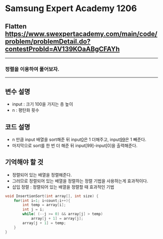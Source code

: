 Samsung Expert Academy 1206
=============
Flatten  <https://www.swexpertacademy.com/main/code/problem/problemDetail.do?contestProbId=AV139KOaABgCFAYh>
---------------
- - -
### 정렬을 이용하여 풀어보자.
- - -
## 변수 설명
- input : 크기 100을 가지는 층 높이
- n : 평탄화 횟수
## 코드 설명
- n 만큼 input 배열을 sort해준 뒤 input[0](최소값)은 1 더해주고, input[99](최대값)은 1 빼준다.
- 마지막으로 sort를 한 번 더 해준 뒤 input[99]-input[0]을 출력해준다.
## 기억해야 할 것
- 정렬되어 있는 배열을 정렬해준다.
- 그러므로 정렬되어 있는 배열을 정렬하는 정렬 기법을 사용하는게 효과적이다.
- 삽입 정렬 : 정렬되어 있는 배열을 정렬할 때 효과적인 기법
~~~cpp
void InsertionSort(int array[], int size) {
    for(int i=1; i<count;i++){
        int temp = array[i];
        int j = i;
        while( (--j >= 0) && array[j] > temp)
            array[j + 1] = array[j];
        array[j + 1] = temp;
    }
}
~~~

